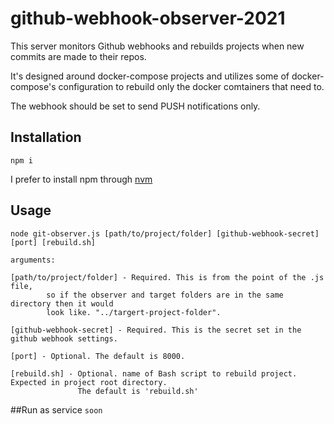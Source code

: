# github-webhook-observer-2021

This server monitors Github webhooks and rebuilds projects when new commits are made to their repos. 

It's designed around docker-compose projects and utilizes some of docker-compose's configuration to rebuild only the docker comtainers that need to.

The webhook should be set to send PUSH notifications only.

## Installation
```
npm i
```
I prefer to install npm through [nvm](https://tecadmin.net/how-to-install-nvm-on-ubuntu-20-04/)

## Usage
```
node git-observer.js [path/to/project/folder] [github-webhook-secret] [port] [rebuild.sh]

arguments:

[path/to/project/folder] - Required. This is from the point of the .js file, 
        so if the observer and target folders are in the same directory then it would
        look like. "../targert-project-folder".

[github-webhook-secret] - Required. This is the secret set in the github webhook settings.

[port] - Optional. The default is 8000.

[rebuild.sh] - Optional. name of Bash script to rebuild project. Expected in project root directory. 
               The default is 'rebuild.sh'
```

##Run as service
```soon```


